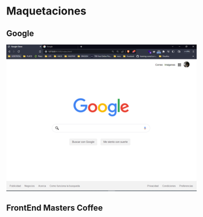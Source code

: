 # Maquetaciones

## Google
 
![Google-Clon](./clon-google/Clon-Google.PNG)

## FrontEnd Masters Coffee
